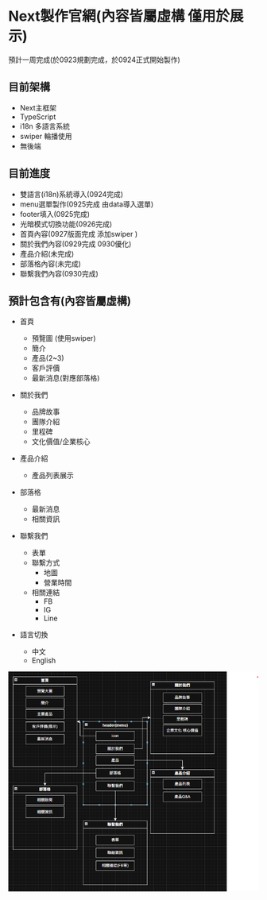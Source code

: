 # Next製作官網(內容皆屬虛構 僅用於展示)
  預計一周完成(於0923規劃完成，於0924正式開始製作)

## 目前架構
  - Next主框架
  - TypeScript
  - i18n 多語言系統
  - swiper 輪播使用
  - 無後端

## 目前進度
  - 雙語言(i18n)系統導入(0924完成) 
  - menu選單製作(0925完成 由data導入選單)
  - footer填入(0925完成)
  - 光暗模式切換功能(0926完成)
  - 首頁內容(0927版面完成 添加swiper )
  - 關於我們內容(0929完成 0930優化)
  - 產品介紹(未完成)
  - 部落格內容(未完成)
  - 聯繫我們內容(0930完成)

## 預計包含有(內容皆屬虛構)
  - 首頁
    - 預覽圖 (使用swiper)
    - 簡介
    - 產品(2~3)
    - 客戶評價
    - 最新消息(對應部落格)

  - 關於我們
    - 品牌故事
    - 團隊介紹
    - 里程碑
    - 文化價值/企業核心

  - 產品介紹
    - 產品列表展示
  
  - 部落格
    - 最新消息
    - 相關資訊

  - 聯繫我們
    - 表單
    - 聯繫方式
      - 地圖
      - 營業時間
    - 相關連結
      - FB
      - IG
      - Line

  - 語言切換
    - 中文
    - English

![大致架構](/public/produce.png)

